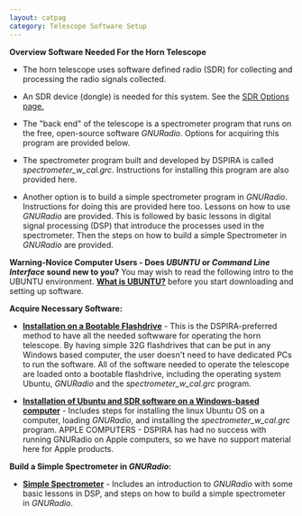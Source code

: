 ```yaml
---
layout: catpag
category: Telescope Software Setup
---
```


**Overview Software Needed For the Horn Telescope** 

* The horn telescope uses software defined radio (SDR) for collecting and processing the radio signals collected.

* An SDR device (dongle) is needed for this system. See the [SDR Options page.](https://wvurail.org//dspira-lessons/SDR)

* The "back end" of the telescope is a spectrometer program that runs on the free, open-source software *GNURadio*. Options for acquiring this program are provided below.

* The spectrometer program built and developed by DSPIRA is called *spectrometer_w_cal.grc*. Instructions for installing this program are also provided here. 

* Another option is to build a simple spectrometer program in *GNURadio*. Instructions for doing this are provided here too. Lessons on how to use *GNURadio* are provided. This is followed by basic lessons in digital signal processing (DSP) that introduce the processes used in the spectrometer. Then the steps on how to build a simple Spectrometer in *GNURadio* are provided.  

**Warning-Novice Computer Users - Does *UBUNTU* or *Command Line Interface* sound new to you?**
You may wish to read the following intro to the UBUNTU environment. [**What is UBUNTU?**](https://docs.google.com/document/d/14U9ANGS9YM3PnQY-n2ykO4uKVwVDf8NeHfauRmGDmw0/edit?usp=sharing) before you start downloading and setting up software.

**Acquire Necessary Software:**

* [**Installation on a Bootable Flashdrive**](https://wvurail.org//dspira-lessons/Install_Ubuntu_spectrometer_onFlashdrive) - This is the DSPIRA-preferred method to have all the needed softwware for operating the horn telescope.  By having simple 32G flashdrives that can be put in any Windows based computer, the user doesn't need to have dedicated PCs to run the software. All of the software needed to operate the telescope are loaded onto a bootable flashdrive, including the operating system Ubuntu, *GNURadio* and the *spectrometer_w_cal.grc* program.

* [**Installation of Ubuntu and SDR software on a Windows-based computer**](https://wvurail.org//dspira-lessons/BuildingHorn_SoftwareInfo) - Includes steps for installing the linux Ubuntu OS on a computer, loading *GNURadio*, and installing the *spectrometer_w_cal.grc* program.  APPLE COMPUTERS - DSPIRA has had no success with running GNURadio on Apple computers, so we have no support material here for Apple products. 

**Build a Simple Spectrometer in *GNURadio*:**

* [**Simple Spectrometer**](https://wvurail.org//dspira-lessons/Simple_Spectrometer) - Includes an introduction to *GNURadio* with some basic lessons in DSP, and steps on how to build a simple spectrometer in *GNURadio*.
